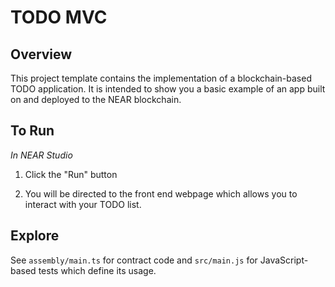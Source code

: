# TODO MVC

## Overview

This project template contains the implementation of a blockchain-based TODO application.  It is intended to show you a basic example of an app built on and deployed to the NEAR blockchain.


## To Run

*In NEAR Studio*

1. Click the "Run" button

2. You will be directed to the front end webpage which allows you to interact with your TODO list.


## Explore

See `assembly/main.ts` for contract code and `src/main.js` for JavaScript-based tests which define its usage.
